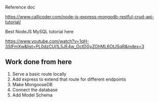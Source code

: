 Reference doc

https://www.callicoder.com/node-js-express-mongodb-restful-crud-api-tutorial/

Best NodeJS MySQL tutorial here

https://www.youtube.com/watch?v=1qH-3SIFmXw&list=PL0dzCUj1L5JE4w_OctDGyZOhML6OtJSqR&index=3

## Work done from here

1. Serve a basic route locally
2. Add express to extend that route for different endpoints
3. Make MongooseDB
4. Connect the database
5. Add Model Schema
